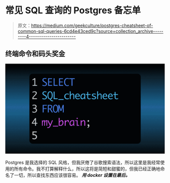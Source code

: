 # 常见 SQL 查询的 Postgres 备忘单

> 原文：<https://medium.com/geekculture/postgres-cheatsheet-of-common-sql-queries-6cd4e43ced9c?source=collection_archive---------4----------------------->

## 终端命令和码头奖金

![](img/bafee986a902fc8f52ec3e3f8dbcce78.png)

Postgres 是我选择的 SQL 风格，但我厌倦了谷歌搜索语法，所以这里是我经常使用的所有命令。我不打算解释什么，所以这将是简短和甜蜜的，但我已经正确地命名了一切，所以查找东西应该很容易。 ***用 docker 设置在最后。***